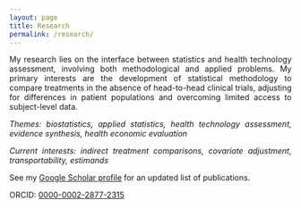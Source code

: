 ```yaml
---
layout: page
title: Research 
permalink: /research/
---
```


<p align="justify">My research lies on the interface between statistics and health technology assessment, involving both methodological and applied problems. My primary interests are the development of statistical methodology to compare treatments in the absence of head-to-head clinical trials, adjusting for differences in patient populations and overcoming limited access to subject-level data.</p> 
  
<p align="justify"><i>Themes: biostatistics, applied statistics, health technology assessment, evidence synthesis, health economic evaluation</i></p>

<p align="justify"><i>Current interests: indirect treatment comparisons, covariate adjustment, transportability, estimands</i></p>

<p align="justify">See my <a href="https://scholar.google.co.uk/citations?user=B1kFX0MAAAAJ&hl=en">Google Scholar profile</a> for an updated list of publications.</p>  

<p align="justify">ORCID: <a href="https://orcid.org/0000-0002-2877-2315">0000-0002-2877-2315</a>
